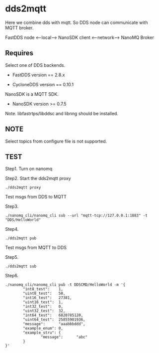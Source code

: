 # dds2mqtt

Here we combine dds with mqtt. So DDS node can communicate with MQTT broker.

FastDDS node <--local--> NanoSDK client <--network--> NanoMQ Broker

## Requires

Select one of DDS backends.

+ FastDDS version == 2.8.x

+ CycloneDDS version == 0.10.1

NanoSDK is a MQTT SDK.

+ NanoSDK version >= 0.7.5

Note. libfastrtps/libddsc and libnng should be installed.

## NOTE

Select topics from configure file is not supported.

## TEST

Step1. Turn on nanomq

Step2. Start the dds2mqtt proxy

```
./dds2mqtt proxy
```

Test msgs from DDS to MQTT

Step3.

```
./nanomq_cli/nanomq_cli sub --url "mqtt-tcp://127.0.0.1:1883" -t "DDS/HelloWorld"
```

Step4.

```
./dds2mqtt pub
```

Test msgs from MQTT to DDS

Step5.

```
./dds2mqtt sub
```

Step6.

```
./nanomq_cli/nanomq_cli pub -t DDSCMD/HelloWorld -m '{
        "int8_test":    1,
        "uint8_test":   50,
        "int16_test":   27381,
        "uint16_test":  1,
        "int32_test":   0,
        "uint32_test":  32,
        "int64_test":   6820785120,
        "uint64_test":  25855901936,
        "message":      "aaabbbddd",
        "example_enum": 0,
        "example_stru": {
                "message":      "abc"
        }
}'
```

